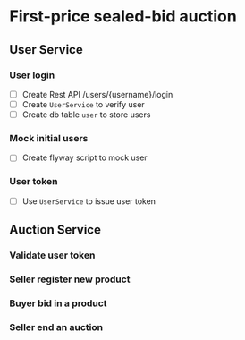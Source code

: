 # First-price sealed-bid auction

## User Service

### User login

- [ ] Create Rest API /users/{username}/login
- [ ] Create `UserService` to verify user
- [ ] Create db table `user` to store users

### Mock initial users

- [ ] Create flyway script to mock user

### User token

- [ ] Use `UserService` to issue user token

## Auction Service

### Validate user token

### Seller register new product

### Buyer bid in a product

### Seller end an auction
